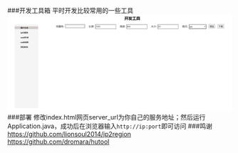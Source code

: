 ###开发工具箱
平时开发比较常用的一些工具
![NiceTool](NiceTool.png)
###部署
修改index.html网页server_url为你自己的服务地址；然后运行Application.java，成功后在浏览器输入`http://ip:port`即可访问
###鸣谢
https://github.com/lionsoul2014/ip2region
https://github.com/dromara/hutool

